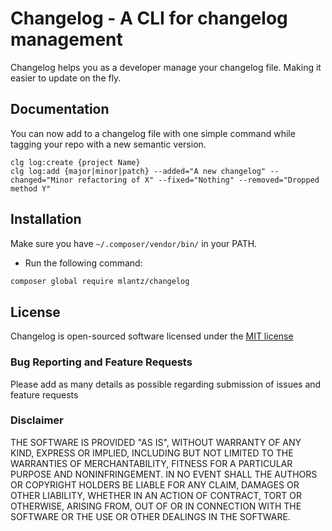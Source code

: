 # Changelog - A CLI for changelog management

Changelog helps you as a developer manage your changelog file. Making it easier to update on the fly.

## Documentation

You can now add to a changelog file with one simple command while tagging your repo with a new semantic version.

```
clg log:create {project Name}
clg log:add {major|minor|patch} --added="A new changelog" --changed="Minor refactoring of X" --fixed="Nothing" --removed="Dropped method Y"
```

## Installation

Make sure you have `~/.composer/vendor/bin/` in your PATH.

* Run the following command:

```bash
composer global require mlantz/changelog
```

## License

Changelog is open-sourced software licensed under the [MIT license](http://opensource.org/licenses/MIT)

### Bug Reporting and Feature Requests

Please add as many details as possible regarding submission of issues and feature requests

### Disclaimer

THE SOFTWARE IS PROVIDED "AS IS", WITHOUT WARRANTY OF ANY KIND, EXPRESS OR IMPLIED, INCLUDING BUT NOT LIMITED TO THE WARRANTIES OF MERCHANTABILITY, FITNESS FOR A PARTICULAR PURPOSE AND NONINFRINGEMENT. IN NO EVENT SHALL THE AUTHORS OR COPYRIGHT HOLDERS BE LIABLE FOR ANY CLAIM, DAMAGES OR OTHER LIABILITY, WHETHER IN AN ACTION OF CONTRACT, TORT OR OTHERWISE, ARISING FROM, OUT OF OR IN CONNECTION WITH THE SOFTWARE OR THE USE OR OTHER DEALINGS IN THE SOFTWARE.
